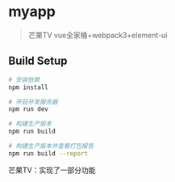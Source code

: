 # myapp

> 芒果TV vue全家桶+webpack3+element-ui

## Build Setup

``` bash
# 安装依赖
npm install

# 开启开发服务器
npm run dev

# 构建生产版本
npm run build

# 构建生产版本并查看打包报告
npm run build --report
```

芒果TV：实现了一部分功能
